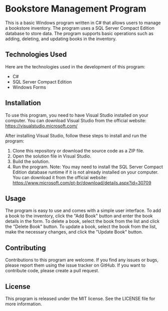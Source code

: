 # Bookstore Management Program
This is a basic Windows program written in C# that allows users to manage a bookstore inventory. The program uses a SQL Server Compact Edition database to store data. The program supports basic operations such as adding, deleting, and updating books in the inventory.

## Technologies Used
Here are the technologies used in the development of this program:

- C#
- SQL Server Compact Edition
- Windows Forms

## Installation

To use this program, you need to have Visual Studio installed on your computer. You can download Visual Studio from the official website: https://visualstudio.microsoft.com/

After installing Visual Studio, follow these steps to install and run the program:

1. Clone this repository or download the source code as a ZIP file.
2. Open the solution file in Visual Studio.
3. Build the solution.
4. Run the program.
Note: You may need to install the SQL Server Compact Edition database runtime if it is not already installed on your computer. You can download it from the official website: https://www.microsoft.com/pt-br/download/details.aspx?id=30709

## Usage

The program is easy to use and comes with a simple user interface. To add a book to the inventory, click the "Add Book" button and enter the book details in the form. To delete a book, select the book from the list and click the "Delete Book" button. To update a book, select the book from the list, make the necessary changes, and click the "Update Book" button.

## Contributing

Contributions to this program are welcome. If you find any issues or bugs, please report them using the issue tracker on GitHub. If you want to contribute code, please create a pull request.

## License

This program is released under the MIT license. See the LICENSE file for more information.
